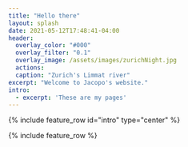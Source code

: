 ```yaml
---
title: "Hello there"
layout: splash
date: 2021-05-12T17:48:41-04:00
header:
  overlay_color: "#000"
  overlay_filter: "0.1"
  overlay_image: /assets/images/zurichNight.jpg
  actions:
  caption: "Zurich's Limmat river"
excerpt: "Welcome to Jacopo's website."
intro: 
  - excerpt: 'These are my pages'
---
```


{% include feature_row id="intro" type="center" %}

{% include feature_row %}
